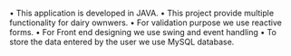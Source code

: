 • This application is developed in JAVA.
• This project provide multiple functionality for dairy ownwers. 
• For validation purpose we use reactive forms.
• For Front end designing we use swing and event handling
• To store the data entered by the user we use MySQL 	 	  database.
